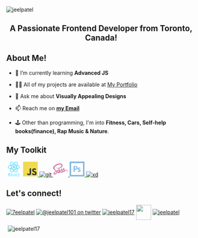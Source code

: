<div>
  <img align="center" src="https://svgshare.com/i/X0X.svg" alt="jeelpatel" height="100" width="1000" />
  <h2 align="center">A Passionate Frontend Developer from Toronto, Canada!</h2>

  <h2>About Me!</h2>

  - 🌱 I’m currently learning **Advanced JS**

  - 👨‍💻 All of my projects are available at [My Portfolio](http://jeelpatel17.github.io)

  - 💬 Ask me about **Visually Appealing Designs**

  - 📫 Reach me on **[my Email](mailto:jeelpateldev@gmail.com)**

  - 🕹 Other than programming, I'm into **Fitness, Cars, Self-help books(finance), Rap Music & Nature**.


  <p>
    <h2>My Toolkit</h2>
    <a href="https://reactjs.org/" target="_blank"> <img src="https://raw.githubusercontent.com/devicons/devicon/master/icons/react/react-original-wordmark.svg" alt="react" width="40" height="40"/></a>
     <a href="https://developer.mozilla.org/en-US/docs/Web/JavaScript" target="_blank"> <img src="https://raw.githubusercontent.com/devicons/devicon/master/icons/javascript/javascript-original.svg" alt="javascript" width="40" height="40"/> </a> 
    <a href="https://git-scm.com/" target="_blank"> <img src="https://www.vectorlogo.zone/logos/git-scm/git-scm-icon.svg" alt="git" width="40" height="40"/> </a> 
    <a href="https://sass-lang.com" target="_blank"> <img src="https://raw.githubusercontent.com/devicons/devicon/master/icons/sass/sass-original.svg" alt="sass" width="40" height="40"/> </a> 
    <a href="https://www.photoshop.com/en" target="_blank"> <img src="https://raw.githubusercontent.com/devicons/devicon/master/icons/photoshop/photoshop-line.svg" alt="photoshop" width="40" height="40"/> </a> 
    <a href="https://www.adobe.com/products/xd.html" target="_blank"> <img src="https://cdn.worldvectorlogo.com/logos/adobe-xd.svg" alt="xd" width="40" height="40"/> </a> 
  </p>


  <p>
    <h2>Let's connect!</h2>
    <a href="https://instagram.com/7eelpatel" target="blank"><img align="center" src="https://svgshare.com/i/X0t.svg" alt="7eelpatel" height="40" width="40" /></a>
    <a href="https://twitter.com/jeelpatel101" target="blank"><img align="center" src="https://svgshare.com/i/X1D.svg" alt="@jeelpatel101 on twitter" height="40" width="40" /></a>
    <a href="https://linkedin.com/in/jeelpatel101" target="blank"><img align="center" src="https://svgshare.com/i/Wz0.svg" alt="jeelpatel17" height="40" width="40" /></a>
    <a href="https://stackoverflow.com/users/15842907/jeel-patel" target="blank"><img align="center" src="https://svgshare.com/i/X1Q.svg" height="40" width="40" /></a>
    <a href="https://codepen.io/jeelpatel" target="blank"><img align="center" src="https://svgshare.com/i/X0u.svg" alt="jeelpatel" height="40" width="40" /></a>
  </p>

  <p>&nbsp;<img align="center" src="https://github-readme-stats.vercel.app/api?username=jeelpatel17&theme=radical&show_icons=true" alt="jeelpatel17" /></p>
</div>
